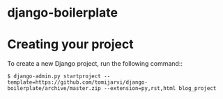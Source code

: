 # django-boilerplate

Creating your project
=====================

To create a new Django project, run the following command::

    $ django-admin.py startproject --template=https://github.com/tomijarvi/django-boilerplate/archive/master.zip --extension=py,rst,html blog_project